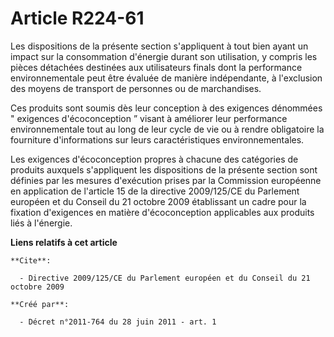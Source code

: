 # Article R224-61

Les dispositions de la présente section s'appliquent à tout bien ayant un impact sur la consommation d'énergie durant son
utilisation, y compris les pièces détachées destinées aux utilisateurs finals dont la performance environnementale peut être
évaluée de manière indépendante, à l'exclusion des moyens de transport de personnes ou de marchandises.

Ces produits sont soumis dès leur conception à des exigences dénommées " exigences d'écoconception ” visant à améliorer leur
performance environnementale tout au long de leur cycle de vie ou à rendre obligatoire la fourniture d'informations sur leurs
caractéristiques environnementales.

Les exigences d'écoconception propres à chacune des catégories de produits auxquels s'appliquent les dispositions de la
présente section sont définies par les mesures d'exécution prises par la Commission européenne en application de l'article 15
de la directive 2009/125/CE du Parlement européen et du Conseil du 21 octobre 2009 établissant un cadre pour la fixation
d'exigences en matière d'écoconception applicables aux produits liés à l'énergie.

**Liens relatifs à cet article**

	**Cite**:

	  - Directive 2009/125/CE du Parlement européen et du Conseil du 21 octobre 2009

	**Créé par**:

	  - Décret n°2011-764 du 28 juin 2011 - art. 1
